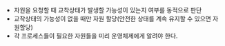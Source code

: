- 자원을 요청할 때 교착상태가 발생할 가능성이 있는지 여부를 동적으로 판단
- 교착상태의 가능성이 없을 때만 자원 할당(안전한 상태를 계속 유지할 수 있으면 자원할당)
- 각 프로세스들이 필요한 자원들을 미리 운영체제에게 알려야 한다.